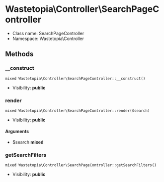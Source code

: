 Wastetopia\Controller\SearchPageController
===============






* Class name: SearchPageController
* Namespace: Wastetopia\Controller







Methods
-------


### __construct

    mixed Wastetopia\Controller\SearchPageController::__construct()





* Visibility: **public**




### render

    mixed Wastetopia\Controller\SearchPageController::render($search)





* Visibility: **public**


#### Arguments
* $search **mixed**



### getSearchFilters

    mixed Wastetopia\Controller\SearchPageController::getSearchFilters()





* Visibility: **public**



